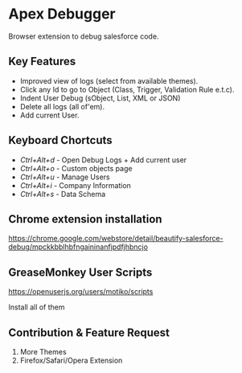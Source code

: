Apex Debugger
===============

Browser extension to debug salesforce code.

Key Features
------------

  * Improved view of logs (select from available themes).
  * Click any Id to go to Object (Class, Trigger, Validation Rule e.t.c).
  * Indent User Debug (sObject, List, XML or JSON)
  * Delete all logs (all of'em).
  * Add current User.

Keyboard Chortcuts
------------------

* _Ctrl+Alt+d_ - Open Debug Logs + Add current user
* _Ctrl+Alt+o_ - Custom objects page
* _Ctrl+Alt+u_ - Manage Users
* _Ctrl+Alt+i_ - Company Information
* _Ctrl+Alt+s_ - Data Schema

Chrome extension installation
-----------------------------

https://chrome.google.com/webstore/detail/beautify-salesforce-debug/mpckkbblhbfngaininanfjpdfjhbncjo

GreaseMonkey User Scripts
-----------------------------

https://openuserjs.org/users/motiko/scripts

Install all of them

Contribution & Feature Request
-----------------------------

  1. More Themes
  2. Firefox/Safari/Opera Extension
